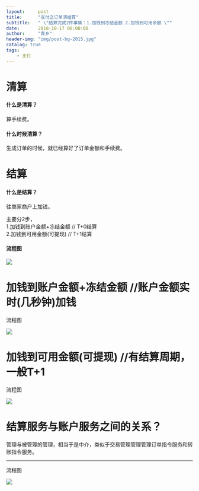 ```yaml
---
layout:     post
title:      "支付之订单清结算"
subtitle:   " \"结算完成2件事情：1.加钱到冻结金额 2.加钱到可用余额 \""
date:       2018-10-17 06:00:00
author:     "青乡"
header-img: "img/post-bg-2015.jpg"
catalog: true
tags:
    - 支付
---
```



# 清算
#### 什么是清算？
算手续费。

#### 什么时候清算？
生成订单的时候，就已经算好了订单金额和手续费。

# 结算
#### 什么是结算？
往商家商户上加钱。

主要分2步，    
1.加钱到账户金额+冻结金额  // T+0结算  
2.加钱到可用金额(可提现)   // T+1结算    

#### 流程图

![](https://user-gold-cdn.xitu.io/2018/12/7/1678641dad52aa7f?w=3331&h=1713&f=png&s=228950)

# 加钱到账户金额+冻结金额 //账户金额实时(几秒钟)加钱
流程图

![](https://user-gold-cdn.xitu.io/2018/12/7/167868ccca8f8889?w=3331&h=1713&f=png&s=236020)

# 加钱到可用金额(可提现)  //有结算周期，一般T+1
流程图

![](https://user-gold-cdn.xitu.io/2018/12/7/16786735dc49560d?w=3331&h=1713&f=png&s=196470)

# 结算服务与账户服务之间的关系？
管理与被管理的管理，相当于是中介，类似于交易管理管理管理订单指令服务和转账指令服务。

---
流程图   

![](https://user-gold-cdn.xitu.io/2018/12/7/167865c6070a1138?w=3331&h=1713&f=png&s=181352)

